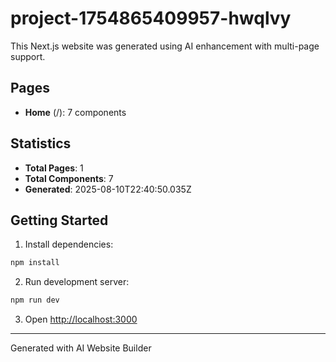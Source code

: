 # project-1754865409957-hwqlvy

This Next.js website was generated using AI enhancement with multi-page support.

## Pages

- **Home** (/): 7 components

## Statistics

- **Total Pages**: 1
- **Total Components**: 7
- **Generated**: 2025-08-10T22:40:50.035Z

## Getting Started

1. Install dependencies:
```bash
npm install
```

2. Run development server:
```bash
npm run dev
```

3. Open [http://localhost:3000](http://localhost:3000)

---
Generated with AI Website Builder
